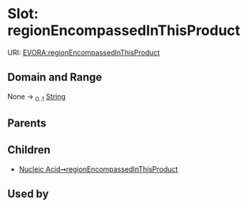 
# Slot: regionEncompassedInThisProduct



URI: [EVORA:regionEncompassedInThisProduct](https://evora-project.eu/regionEncompassedInThisProduct)


## Domain and Range

None &#8594;  <sub>0..1</sub> [String](types/String.md)

## Parents


## Children

 *  [Nucleic Acid➞regionEncompassedInThisProduct](Nucleic_Acid_regionEncompassedInThisProduct.md)

## Used by

